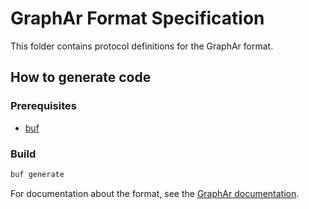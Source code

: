 # GraphAr Format Specification

This folder contains protocol definitions for the GraphAr format.

## How to generate code

### Prerequisites

- [buf](https://buf.build/docs/installation)

### Build

```sh
buf generate
```

For documentation about the format, see the [GraphAr documentation](https://graphar.apache.org/docs/specification/format).
